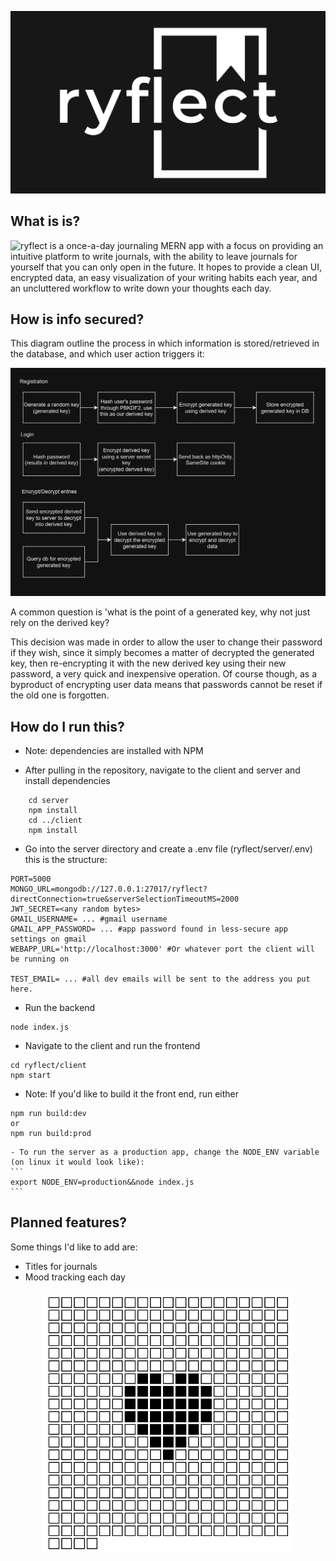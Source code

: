 <p align="center">
    <img src="./res/ryflect-logo.jpg" alt="ryflect" width="800px"/>
</p>

## What is is?

![ryflect](https://ryflect.ca) is a once-a-day journaling MERN app with a focus on providing an intuitive platform to write journals, with the ability to leave journals for yourself that you can only open in the future.
It hopes to provide a clean UI, encrypted data, an easy visualization of your writing habits each year, and an uncluttered workflow to write down your thoughts each day.

## How is info secured?

This diagram outline the process in which information is stored/retrieved in the database, and which user action triggers it:

<p align="center">
    <img src="./res/diagram.png" alt="ryflect" width="800px"/>
</p>

A common question is 'what is the point of a generated key, why not just rely on the derived key?

This decision was made in order to allow the user to change their password if they wish, since it simply becomes a matter of decrypted the generated key, then re-encrypting it with the new derived key using their new password, a very quick and inexpensive operation.
Of course though, as a byproduct of encrypting user data means that passwords cannot be reset if the old one is forgotten. 

## How do I run this?

* Note: dependencies are installed with NPM

- After pulling in the repository, navigate to the client and server and install dependencies
```
    cd server
    npm install
    cd ../client
    npm install
```

- Go into the server directory and create a .env file (ryflect/server/.env) this is the structure:
```
PORT=5000
MONGO_URL=mongodb://127.0.0.1:27017/ryflect?directConnection=true&serverSelectionTimeoutMS=2000
JWT_SECRET=<any random bytes>
GMAIL_USERNAME= ... #gmail username
GMAIL_APP_PASSWORD= ... #app password found in less-secure app settings on gmail
WEBAPP_URL='http://localhost:3000' #Or whatever port the client will be running on

TEST_EMAIL= ... #all dev emails will be sent to the address you put here.
```

- Run the backend
```
node index.js
```

- Navigate to the client and run the frontend
```
cd ryflect/client
npm start
```

- Note: If you'd like to build it the front end, run either
```
npm run build:dev
or
npm run build:prod
```
    - To run the server as a production app, change the NODE_ENV variable (on linux it would look like):
    ```
    export NODE_ENV=production&&node index.js 
    ```

## Planned features?

Some things I'd like to add are:
 - Titles for journals
 - Mood tracking each day

<p align="center">
    <img src="./res/ryflect-heart.png" alt="ryflect" width="400px"/>
</p>
